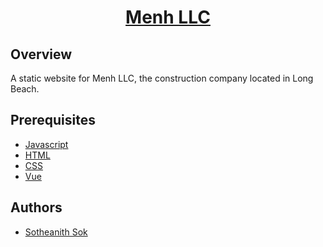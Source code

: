 <h1 align="center" style="border: none"><a href="https://menh.llc/">Menh LLC</a></h1>

## Overview
A static website for Menh LLC, the construction company located in Long Beach. 

## Prerequisites
 - [Javascript](https://www.javascript.com/)
 - [HTML](https://www.w3schools.com/html/)
 - [CSS](https://www.w3schools.com/css/)
 - [Vue](https://vuejs.org/)

## Authors
 - [Sotheanith Sok](https://github.com/sotheanith "Sotheanith Sok")
